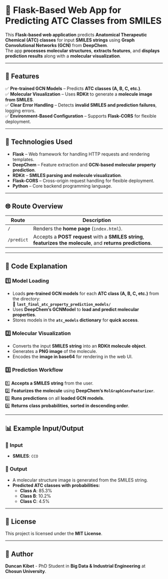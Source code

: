 # 🧪 Flask-Based Web App for Predicting ATC Classes from SMILES

This **Flask-based web application** predicts **Anatomical Therapeutic Chemical (ATC) classes** for input **SMILES strings** using **Graph Convolutional Networks (GCN)** from **DeepChem**.  
The app **processes molecular structures**, **extracts features**, and **displays prediction results** along with a **molecular visualization**.

---

## 🌟 Features
✅ **Pre-trained GCN Models** – Predicts **ATC classes (A, B, C, etc.)**.  
✅ **Molecular Visualization** – Uses **RDKit** to generate a **molecule image from SMILES**.  
✅ **Clear Error Handling** – Detects **invalid SMILES and prediction failures**, logging errors.  
✅ **Environment-Based Configuration** – Supports **Flask-CORS** for flexible deployment.  

---

## 🚀 Technologies Used
- **Flask** – Web framework for handling HTTP requests and rendering templates.
- **DeepChem** – Feature extraction and **GCN-based molecular property prediction**.
- **RDKit** – **SMILES parsing and molecule visualization**.
- **Flask-CORS** – Cross-origin request handling for flexible deployment.
- **Python** – Core backend programming language.

---

## 🌐 Route Overview

| Route       | Description |
|------------|------------|
| `/`        | Renders the **home page** (`index.html`). |
| `/predict` | Accepts a **POST request** with a **SMILES string**, **featurizes the molecule**, and **returns predictions**. |

---

## 📖 Code Explanation

### **1️⃣ Model Loading**
- Loads **pre-trained GCN models** for each **ATC class (A, B, C, etc.)** from the directory:  
  📁 **`last_final_atc_property_prediction_models/`**
- Uses **DeepChem’s GCNModel** to **load and predict molecular properties**.
- Stores models in the **`atc_models` dictionary** for **quick access**.

### **2️⃣ Molecular Visualization**
- Converts the input **SMILES string** into an **RDKit molecule object**.
- Generates a **PNG image** of the molecule.
- Encodes the **image in base64** for rendering in the web UI.

### **3️⃣ Prediction Workflow**
1️⃣ **Accepts a SMILES string** from the user.  
2️⃣ **Featurizes the molecule** using **DeepChem’s `MolGraphConvFeaturizer`**.  
3️⃣ **Runs predictions** on all **loaded GCN models**.  
4️⃣ **Returns class probabilities**, **sorted in descending order**.  

---

## 📊 Example Input/Output

### 🔹 Input  
- **SMILES**: `CCO`

### 🔹 Output  
- A molecular structure image is generated from the SMILES string.
- **Predicted ATC classes with probabilities:**
  - **Class A**: 85.3%
  - **Class B**: 10.2%
  - **Class C**: 4.5%

---

## 📜 License
This project is licensed under the **MIT License**.

---

## 👤 Author
**Duncan Kibet** - PhD Student in **Big Data & Industrial Engineering** at **Chosun University**.
